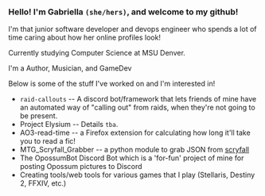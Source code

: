 ### Hello! I'm Gabriella `(she/hers)`, and welcome to my github!

I'm that junior software developer and devops engineer who spends a lot of time caring about how her online profiles look!

Currently studying Computer Science at MSU Denver.

I'm a Author, Musician, and GameDev

Below is some of the stuff I've worked on and I'm interested in!
- `raid-callouts` -- A discord bot/framework that lets friends of mine have an automated way of "calling out" from raids, when they're not going to be present.
- Project Elysium -- Details `tba`.
- AO3-read-time -- a Firefox extension for calculating how long it'll take you to read a fic!
- MTG_Scryfall_Grabber -- a python module to grab JSON from [scryfall](https://scryfall.com)
- The OpossumBot Discord Bot which is a 'for-fun' project of mine for posting Opossum pictures to Discord 
- Creating tools/web tools for various games that I play (Stellaris, Destiny 2, FFXIV, etc.)
